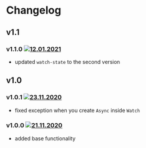 # Changelog

## v1.1
### v1.1.0 [![12.01.2021](https://img.shields.io/date/1610475954)](https://github.com/d8corp/watch-state-async/tree/v1.1.0)
- updated `watch-state` to the second version
## v1.0
### v1.0.1 [![23.11.2020](https://img.shields.io/date/1606154855780)](https://github.com/d8corp/watch-state-async/tree/v1.0.1)
- fixed exception when you create `Async` inside `Watch`
### v1.0.0 [![21.11.2020](https://img.shields.io/date/1605974991)](https://github.com/d8corp/watch-state-async/tree/v1.0.0)
- added base functionality
